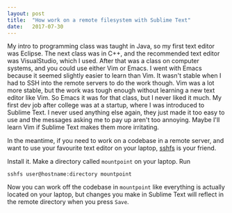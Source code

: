 ```yaml
---
layout: post
title:  "How work on a remote filesystem with Sublime Text"
date:   2017-07-30
---
```


My intro to programming class was taught in Java,
so my first text editor was Eclipse.
The next class was in C++, 
and the recommended text editor was VisualStudio,
which I used.
After that was a class on computer systems,
and you could use either Vim or Emacs.
I went with Emacs because it seemed slightly easier to learn than Vim.
It wasn't stable when I had to SSH into the remote servers
to do the work though.
Vim was a lot more stable, but the work was tough enough without learning 
a new text editor like Vim.
So Emacs it was for that class, but I never liked it much.
My first dev job after college was at a startup,
where I was introduced to Sublime Text.
I never used anything else again,
they just made it too easy to use and the messages asking me to 
pay up aren't too annoying. 
Maybe I'll learn Vim if Sublime Text makes them more irritating. 

In the meantime, if you need to work on a codebase in a remote server,
and want to use your favourite text editor on your laptop,
[sshfs](https://github.com/libfuse/sshfs) is your friend.

Install it. Make a directory called `mountpoint` on your laptop. Run
```
sshfs user@hostname:directory mountpoint 
```
Now you can work off the codebase in `mountpoint` like
everything is actually located on your laptop,
but changes you make in Sublime Text will reflect
in the remote directory when you press `Save`.
































